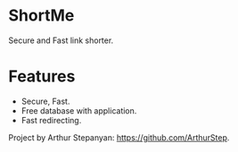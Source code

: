 # ShortMe
Secure and Fast link shorter.

# Features
* Secure, Fast.
* Free database with application.
* Fast redirecting.

Project by Arthur Stepanyan: https://github.com/ArthurStep.
